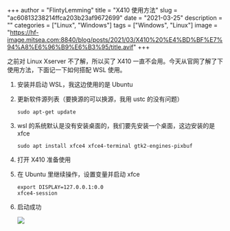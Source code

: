 +++
author = "FlintyLemming"
title = "X410 使用方法"
slug = "ac60813238214ffca203b23af9672699"
date = "2021-03-25"
description = ""
categories = ["Linux", "Windows"]
tags = ["Windows", "Linux"]
image = "https://hf-image.mitsea.com:8840/blog/posts/2021/03/X410%20%E4%BD%BF%E7%94%A8%E6%96%B9%E6%B3%95/title.avif"
+++

之前对 Linux Xserver 不了解，所以买了 X410 一直不会用。今天从官网了解了下使用方法，下面记一下如何搭配 WSL 使用。

1. 安装并启动 WSL，我这边使用的是 Ubuntu
2. 更新软件源列表（要换源的可以换源，我用 ustc 的没有问题）
    
    ```
    sudo apt-get update
    ```
    
3. wsl 的系统默认是没有安装桌面的，我们要先安装一个桌面，这边安装的是 xfce
    
    ```
    sudo apt install xfce4 xfce4-terminal gtk2-engines-pixbuf
    ```
    
4. 打开 X410 准备使用
5. 在 Ubuntu 里继续操作，设置变量并启动 xfce
    
    ```
    export DISPLAY=127.0.0.1:0.0
    xfce4-session
    ```
    
6. 启动成功
    
    ![](https://hf-image.mitsea.com:8840/blog/posts/2021/03/X410%20%E4%BD%BF%E7%94%A8%E6%96%B9%E6%B3%95/1.avif)